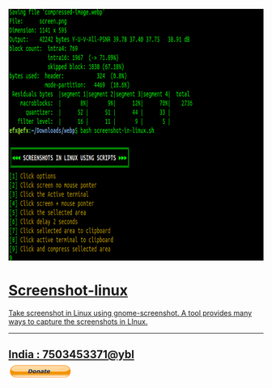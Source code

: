 <a href="https://paypal.me/efxtv"><img src="https://raw.githubusercontent.com/efxtv/Screenshot-linux/main/demo/screenshot-linux.png" alt="Paypal" width="840" height="497">
# Screenshot-linux
Take screenshot in Linux using gnome-screenshot. A tool provides many ways to capture the screenshots in LInux.
  
  
  
  
  ---------------------------------------
India :  7503453371@ybl<br />
<a href="https://paypal.me/efxtv"><img src="https://raw.githubusercontent.com/efxtv/efxtv/master/assets/donate-efx-tv.png" alt="Paypal" width="125" height="40"></a>
---------------------------------------


